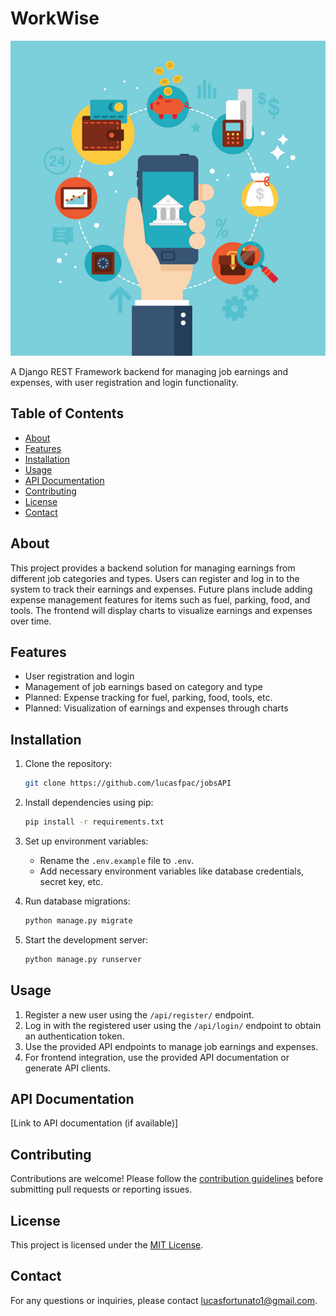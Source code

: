 # WorkWise

![Project Logo/Image](/logo.jpg)

A Django REST Framework backend for managing job earnings and expenses, with user registration and login functionality.

## Table of Contents

- [About](#about)
- [Features](#features)
- [Installation](#installation)
- [Usage](#usage)
- [API Documentation](#api-documentation)
- [Contributing](#contributing)
- [License](#license)
- [Contact](#contact)

## About

This project provides a backend solution for managing earnings from different job categories and types. Users can register and log in to the system to track their earnings and expenses. Future plans include adding expense management features for items such as fuel, parking, food, and tools. The frontend will display charts to visualize earnings and expenses over time.

## Features

- User registration and login
- Management of job earnings based on category and type
- Planned: Expense tracking for fuel, parking, food, tools, etc.
- Planned: Visualization of earnings and expenses through charts

## Installation

1. Clone the repository:

    ```bash
    git clone https://github.com/lucasfpac/jobsAPI
    ```

2. Install dependencies using pip:

    ```bash
    pip install -r requirements.txt
    ```

3. Set up environment variables:

    - Rename the `.env.example` file to `.env`.
    - Add necessary environment variables like database credentials, secret key, etc.

4. Run database migrations:

    ```bash
    python manage.py migrate
    ```

5. Start the development server:

    ```bash
    python manage.py runserver
    ```

## Usage

1. Register a new user using the `/api/register/` endpoint.
2. Log in with the registered user using the `/api/login/` endpoint to obtain an authentication token.
3. Use the provided API endpoints to manage job earnings and expenses.
4. For frontend integration, use the provided API documentation or generate API clients.

## API Documentation

[Link to API documentation (if available)]

## Contributing

Contributions are welcome! Please follow the [contribution guidelines](CONTRIBUTING.md) before submitting pull requests or reporting issues.

## License

This project is licensed under the [MIT License](LICENSE).

## Contact

For any questions or inquiries, please contact [lucasfortunato1@gmail.com](mailto:lucasfortunato1@gmail.com).
